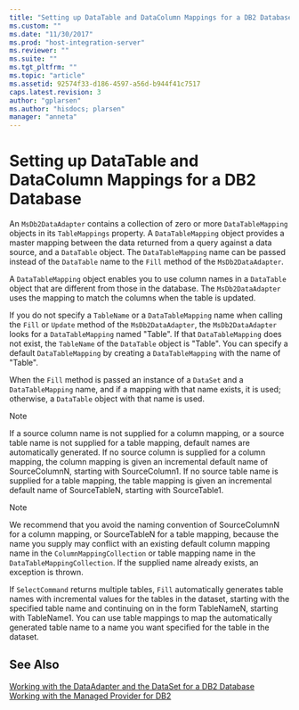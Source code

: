 ```yaml
---
title: "Setting up DataTable and DataColumn Mappings for a DB2 Database1 | Microsoft Docs"
ms.custom: ""
ms.date: "11/30/2017"
ms.prod: "host-integration-server"
ms.reviewer: ""
ms.suite: ""
ms.tgt_pltfrm: ""
ms.topic: "article"
ms.assetid: 92574f33-d186-4597-a56d-b944f41c7517
caps.latest.revision: 3
author: "gplarsen"
ms.author: "hisdocs; plarsen"
manager: "anneta"
---
```

# Setting up DataTable and DataColumn Mappings for a DB2 Database
An `MsDb2DataAdapter` contains a collection of zero or more `DataTableMapping` objects in its `TableMappings` property. A `DataTableMapping` object provides a master mapping between the data returned from a query against a data source, and a `DataTable` object. The `DataTableMapping` name can be passed instead of the `DataTable` name to the `Fill` method of the `MsDb2DataAdapter`.  
  
 A `DataTableMapping` object enables you to use column names in a `DataTable` object that are different from those in the database. The `MsDb2DataAdapter` uses the mapping to match the columns when the table is updated.  
  
 If you do not specify a `TableName` or a `DataTableMapping` name when calling the `Fill` or `Update` method of the `MsDb2DataAdapter`, the `MsDb2DataAdapter` looks for a `DataTableMapping` named "Table". If that `DataTableMapping` does not exist, the `TableName` of the `DataTable` object is "Table". You can specify a default `DataTableMapping` by creating a `DataTableMapping` with the name of "Table".  
  
 When the `Fill` method is passed an instance of a `DataSet` and a `DataTableMapping` name, and if a mapping with that name exists, it is used; otherwise, a `DataTable` object with that name is used.  
  
> [!NOTE]
>  If a source column name is not supplied for a column mapping, or a source table name is not supplied for a table mapping, default names are automatically generated. If no source column is supplied for a column mapping, the column mapping is given an incremental default name of SourceColumnN, starting with SourceColumn1. If no source table name is supplied for a table mapping, the table mapping is given an incremental default name of SourceTableN, starting with SourceTable1.  
  
> [!NOTE]
>  We recommend that you avoid the naming convention of SourceColumnN for a column mapping, or SourceTableN for a table mapping, because the name you supply may conflict with an existing default column mapping name in the `ColumnMappingCollection` or table mapping name in the `DataTableMappingCollection`. If the supplied name already exists, an exception is thrown.  
  
 If `SelectCommand` returns multiple tables, `Fill` automatically generates table names with incremental values for the tables in the dataset, starting with the specified table name and continuing on in the form TableNameN, starting with TableName1. You can use table mappings to map the automatically generated table name to a name you want specified for the table in the dataset.  
  
## See Also  
 [Working with the DataAdapter and the DataSet for a DB2 Database](../core/working-with-the-dataadapter-and-the-dataset-for-a-db2-database1.md)   
 [Working with the Managed Provider for DB2](../core/working-with-the-managed-provider-for-db21.md)